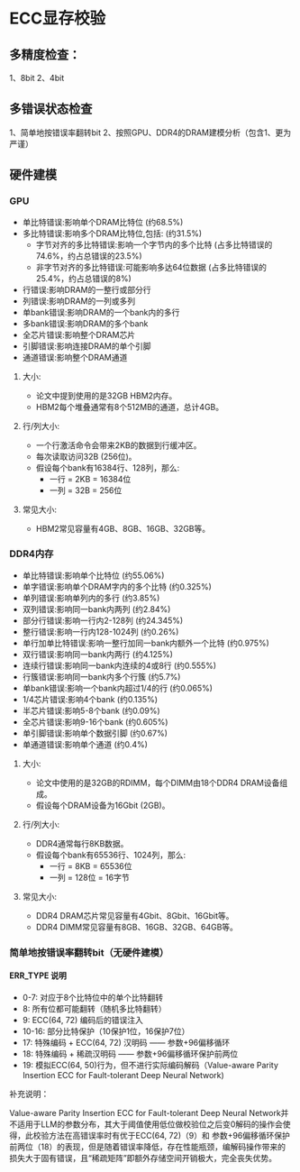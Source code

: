 # ECC显存校验

## 多精度检查：
1、8bit
2、4bit

## 多错误状态检查
1、简单地按错误率翻转bit
2、按照GPU、DDR4的DRAM建模分析（包含1、更为严谨）

## 硬件建模

### GPU

- 单比特错误:影响单个DRAM比特位 (约68.5%)
- 多比特错误:影响多个DRAM比特位,包括: (约31.5%)
  - 字节对齐的多比特错误:影响一个字节内的多个比特 (占多比特错误的74.6%，约占总错误的23.5%)
  - 非字节对齐的多比特错误:可能影响多达64位数据 (占多比特错误的25.4%，约占总错误的8%)
- 行错误:影响DRAM的一整行或部分行
- 列错误:影响DRAM的一列或多列
- 单bank错误:影响DRAM的一个bank内的多行
- 多bank错误:影响DRAM的多个bank
- 全芯片错误:影响整个DRAM芯片
- 引脚错误:影响连接DRAM的单个引脚
- 通道错误:影响整个DRAM通道

1. 大小:
   - 论文中提到使用的是32GB HBM2内存。
   - HBM2每个堆叠通常有8个512MB的通道，总计4GB。

2. 行/列大小:
   - 一个行激活命令会带来2KB的数据到行缓冲区。
   - 每次读取访问32B (256位)。
   - 假设每个bank有16384行、128列，那么:
     - 一行 = 2KB = 16384位
     - 一列 = 32B = 256位

3. 常见大小:
   - HBM2常见容量有4GB、8GB、16GB、32GB等。

### DDR4内存

- 单比特错误:影响单个比特位 (约55.06%)
- 单字错误:影响单个DRAM字内的多个比特 (约0.325%)
- 单列错误:影响单列内的多行 (约3.85%)
- 双列错误:影响同一bank内两列 (约2.84%)
- 部分行错误:影响一行内2-128列 (约24.345%)
- 整行错误:影响一行内128-1024列 (约0.26%)
- 单行加单比特错误:影响一整行加同一bank内额外一个比特 (约0.975%)
- 双行错误:影响同一bank内两行 (约4.125%)
- 连续行错误:影响同一bank内连续的4或8行 (约0.555%)
- 行簇错误:影响同一bank内多个行簇 (约5.7%)
- 单bank错误:影响一个bank内超过1/4的行 (约0.065%)
- 1/4芯片错误:影响4个bank (约0.135%)
- 半芯片错误:影响5-8个bank (约0.09%)
- 全芯片错误:影响9-16个bank (约0.605%)
- 单引脚错误:影响单个数据引脚 (约0.67%)
- 单通道错误:影响单个通道 (约0.4%)

1. 大小:
   - 论文中使用的是32GB的RDIMM，每个DIMM由18个DDR4 DRAM设备组成。
   - 假设每个DRAM设备为16Gbit (2GB)。

2. 行/列大小:
   - DDR4通常每行8KB数据。
   - 假设每个bank有65536行、1024列，那么:
     - 一行 = 8KB = 65536位
     - 一列 = 128位 = 16字节

3. 常见大小:
   - DDR4 DRAM芯片常见容量有4Gbit、8Gbit、16Gbit等。
   - DDR4 DIMM常见容量有8GB、16GB、32GB、64GB等。



### 简单地按错误率翻转bit（无硬件建模）

#### ERR_TYPE 说明
- 0-7: 对应于8个比特位中的单个比特翻转
- 8: 所有位都可能翻转（随机多比特翻转）
- 9: ECC(64, 72) 编码后的错误注入
- 10-16: 部分比特保护（10保护1位，16保护7位）
- 17: 特殊编码 + ECC(64, 72) 汉明码 —— 参数+96偏移循环
- 18: 特殊编码 + 稀疏汉明码 —— 参数+96偏移循环保护前两位
- 19: 模拟ECC(64, 50)行为，但不进行实际编码解码（Value-aware Parity Insertion ECC for Fault-tolerant Deep Neural Network)

补充说明：

Value-aware Parity Insertion ECC for Fault-tolerant Deep Neural Network并不适用于LLM的参数分布，其大于阈值使用低位做校验位之后变0解码的操作会使得，此校验方法在高错误率时有优于ECC(64, 72)（9）和 参数+96偏移循环保护前两位（18）的表现，但是随着错误率降低，存在性能瓶颈，编解码操作带来的损失大于固有错误，且“稀疏矩阵”即额外存储空间开销极大，完全丧失优势。
